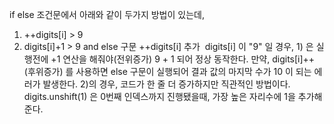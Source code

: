 if else 조건문에서 아래와 같이 두가지 방법이 있는데,
1. ++digits[i] > 9
2. digits[i]+1 > 9 and else 구문 ++digits[i] 추가
​
digits[i] 이 "9" 일 경우, 1) 은 실행전에 +1 연산을 해줘야(전위증가)  9 + 1 되어 정상 동작한다. 만약, digits[i]++ (후위증가) 를 사용하면 else 구문이 실행되어 결과 값의 마지막 수가 10 이 되는 에러가  발생한다. 2)의 경우, 코드가 한 줄 더 증가하지만 직관적인 방법이다.
digits.unshift(1) 은 0번째 인덱스까지 진행됐을때, 가장 높은 자리수에 1을 추가해준다.